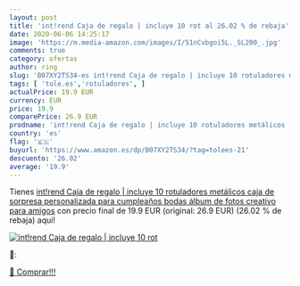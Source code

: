 ```yaml
---
layout: post
title: 'int!rend Caja de regalo | incluye 10 rot al 26.02 % de rebaja'
date: 2020-06-06 14:25:17
image: 'https://m.media-amazon.com/images/I/51nCvbgoi5L._SL200_.jpg'
comments: true
category: ofertas
author: ring
slug: 'B07XY2TS34-es int!rend Caja de regalo | incluye 10 rotuladores metálicos...'
tags: [ 'tole.es','rotuladores', ]
actualPrice: 19.9 EUR
currency: EUR
price: 19.9
comparePrice: 26.9 EUR
prodname: 'int!rend Caja de regalo | incluye 10 rotuladores metálicos  caja de sorpresa personalizada  para cumpleaños  bodas  álbum de fotos creativo para amigos'
country: 'es'
flag: '🇪🇸'
buyurl: 'https://www.amazon.es/dp/B07XY2TS34/?tag=tolees-21'
descuento: '26.02'
average: '19.9'
---
```


Tienes [int!rend Caja de regalo | incluye 10 rotuladores metálicos  caja de sorpresa personalizada  para cumpleaños  bodas  álbum de fotos creativo para amigos](https://www.amazon.es/dp/B07XY2TS34/?tag=tolees-21) con precio final de  19.9 EUR (original: 26.9 EUR) (26.02 %  de rebaja) aqui!

[![int!rend Caja de regalo | incluye 10 rot](https://m.media-amazon.com/images/I/51nCvbgoi5L._SL200_.jpg)](https://www.amazon.es/dp/B07XY2TS34/?tag=tolees-21)

🔎:


[🛒 Comprar!!!](https://www.amazon.es/dp/B07XY2TS34/?tag=tolees-21)
